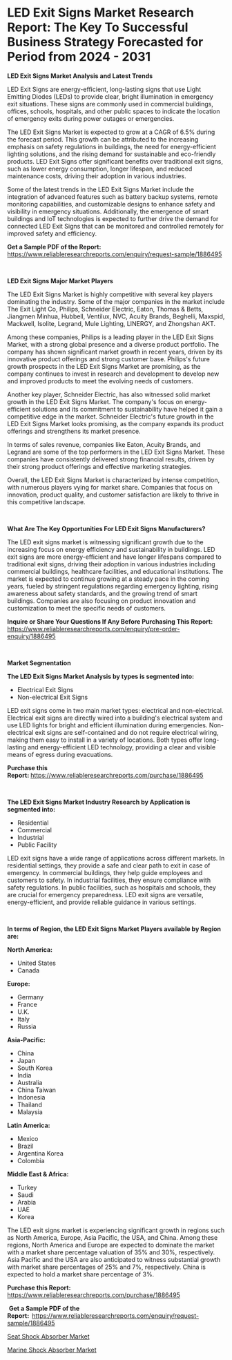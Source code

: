 <p><h1>LED Exit Signs Market Research Report: The Key To Successful Business Strategy Forecasted for Period from 2024 - 2031</h1></p><p><strong>LED Exit Signs Market Analysis and Latest Trends</strong></p>
<p><p>LED Exit Signs are energy-efficient, long-lasting signs that use Light Emitting Diodes (LEDs) to provide clear, bright illumination in emergency exit situations. These signs are commonly used in commercial buildings, offices, schools, hospitals, and other public spaces to indicate the location of emergency exits during power outages or emergencies.</p><p>The LED Exit Signs Market is expected to grow at a CAGR of 6.5% during the forecast period. This growth can be attributed to the increasing emphasis on safety regulations in buildings, the need for energy-efficient lighting solutions, and the rising demand for sustainable and eco-friendly products. LED Exit Signs offer significant benefits over traditional exit signs, such as lower energy consumption, longer lifespan, and reduced maintenance costs, driving their adoption in various industries.</p><p>Some of the latest trends in the LED Exit Signs Market include the integration of advanced features such as battery backup systems, remote monitoring capabilities, and customizable designs to enhance safety and visibility in emergency situations. Additionally, the emergence of smart buildings and IoT technologies is expected to further drive the demand for connected LED Exit Signs that can be monitored and controlled remotely for improved safety and efficiency.</p></p>
<p><strong>Get a Sample PDF of the Report:&nbsp;</strong> <a href="https://www.reliableresearchreports.com/enquiry/request-sample/1886495">https://www.reliableresearchreports.com/enquiry/request-sample/1886495</a></p>
<p>&nbsp;</p>
<p><strong>LED Exit Signs Major Market Players</strong></p>
<p><p>The LED Exit Signs Market is highly competitive with several key players dominating the industry. Some of the major companies in the market include The Exit Light Co, Philips, Schneider Electric, Eaton, Thomas & Betts, Jiangmen Minhua, Hubbell, Ventilux, NVC, Acuity Brands, Beghelli, Maxspid, Mackwell, Isolite, Legrand, Mule Lighting, LINERGY, and Zhongshan AKT.</p><p>Among these companies, Philips is a leading player in the LED Exit Signs Market, with a strong global presence and a diverse product portfolio. The company has shown significant market growth in recent years, driven by its innovative product offerings and strong customer base. Philips's future growth prospects in the LED Exit Signs Market are promising, as the company continues to invest in research and development to develop new and improved products to meet the evolving needs of customers.</p><p>Another key player, Schneider Electric, has also witnessed solid market growth in the LED Exit Signs Market. The company's focus on energy-efficient solutions and its commitment to sustainability have helped it gain a competitive edge in the market. Schneider Electric's future growth in the LED Exit Signs Market looks promising, as the company expands its product offerings and strengthens its market presence.</p><p>In terms of sales revenue, companies like Eaton, Acuity Brands, and Legrand are some of the top performers in the LED Exit Signs Market. These companies have consistently delivered strong financial results, driven by their strong product offerings and effective marketing strategies.</p><p>Overall, the LED Exit Signs Market is characterized by intense competition, with numerous players vying for market share. Companies that focus on innovation, product quality, and customer satisfaction are likely to thrive in this competitive landscape.</p></p>
<p>&nbsp;</p>
<p><strong>What Are The Key Opportunities For LED Exit Signs Manufacturers?</strong></p>
<p><p>The LED exit signs market is witnessing significant growth due to the increasing focus on energy efficiency and sustainability in buildings. LED exit signs are more energy-efficient and have longer lifespans compared to traditional exit signs, driving their adoption in various industries including commercial buildings, healthcare facilities, and educational institutions. The market is expected to continue growing at a steady pace in the coming years, fueled by stringent regulations regarding emergency lighting, rising awareness about safety standards, and the growing trend of smart buildings. Companies are also focusing on product innovation and customization to meet the specific needs of customers.</p></p>
<p><strong>Inquire or Share Your Questions If Any Before Purchasing This Report:</strong> <a href="https://www.reliableresearchreports.com/enquiry/pre-order-enquiry/1886495">https://www.reliableresearchreports.com/enquiry/pre-order-enquiry/1886495</a></p>
<p>&nbsp;</p>
<p><strong>Market Segmentation</strong></p>
<p><strong>The LED Exit Signs Market Analysis by types is segmented into:</strong></p>
<p><ul><li>Electrical Exit Signs</li><li>Non-electrical Exit Signs</li></ul></p>
<p><p>LED exit signs come in two main market types: electrical and non-electrical. Electrical exit signs are directly wired into a building's electrical system and use LED lights for bright and efficient illumination during emergencies. Non-electrical exit signs are self-contained and do not require electrical wiring, making them easy to install in a variety of locations. Both types offer long-lasting and energy-efficient LED technology, providing a clear and visible means of egress during evacuations.</p></p>
<p><strong>Purchase this Report:&nbsp;</strong><a href="https://www.reliableresearchreports.com/purchase/1886495">https://www.reliableresearchreports.com/purchase/1886495</a></p>
<p>&nbsp;</p>
<p><strong>The LED Exit Signs Market Industry Research by Application is segmented into:</strong></p>
<p><ul><li>Residential</li><li>Commercial</li><li>Industrial</li><li>Public Facility</li></ul></p>
<p><p>LED exit signs have a wide range of applications across different markets. In residential settings, they provide a safe and clear path to exit in case of emergency. In commercial buildings, they help guide employees and customers to safety. In industrial facilities, they ensure compliance with safety regulations. In public facilities, such as hospitals and schools, they are crucial for emergency preparedness. LED exit signs are versatile, energy-efficient, and provide reliable guidance in various settings.</p></p>
<p>&nbsp;</p>
<p><strong>In terms of Region, the LED Exit Signs Market Players available by Region are:</strong></p>
<p>
    <p> <strong> North America: </strong>
        <ul>
            <li>United States</li>
            <li>Canada</li>
        </ul>
        </p> 
    <p> <strong> Europe: </strong>
        <ul>
            <li>Germany</li>
            <li>France</li>
            <li>U.K.</li>
            <li>Italy</li>
            <li>Russia</li>
        </ul>
        </p> 
    <p> <strong> Asia-Pacific: </strong>
        <ul>
            <li>China</li>
            <li>Japan</li>
            <li>South Korea</li>
            <li>India</li>
            <li>Australia</li>
            <li>China Taiwan</li>
            <li>Indonesia</li>
            <li>Thailand</li>
            <li>Malaysia</li>
        </ul>
        </p> 
    <p> <strong> Latin America: </strong>
        <ul>
            <li>Mexico</li>
            <li>Brazil</li>
            <li>Argentina Korea</li>
            <li>Colombia</li>
        </ul>
        </p> 
    <p> <strong> Middle East & Africa: </strong>
        <ul>
            <li>Turkey</li>
            <li>Saudi</li>
            <li>Arabia</li>
            <li>UAE</li>
            <li>Korea</li>
        </ul>
    </p>
    </p>
<p><p>The LED exit signs market is experiencing significant growth in regions such as North America, Europe, Asia Pacific, the USA, and China. Among these regions, North America and Europe are expected to dominate the market with a market share percentage valuation of 35% and 30%, respectively. Asia Pacific and the USA are also anticipated to witness substantial growth with market share percentages of 25% and 7%, respectively. China is expected to hold a market share percentage of 3%.</p></p>
<p><strong>Purchase this Report: </strong><a href="https://www.reliableresearchreports.com/purchase/1886495">https://www.reliableresearchreports.com/purchase/1886495</a></p>
<p>&nbsp;<strong>Get a Sample PDF of the Report:&nbsp;&nbsp;</strong><a href="https://www.reliableresearchreports.com/enquiry/request-sample/1886495">https://www.reliableresearchreports.com/enquiry/request-sample/1886495</a></p>
<p><strong></strong></p>
<p><p><a href="https://frill-swim-3cd.notion.site/Seat-Shock-Absorber-Market-Research-Report-Reveals-The-Latest-Trends-And-Opportunities-of-this-Marke-443e9f15e3904ca688aa67c34cd82ff9">Seat Shock Absorber Market</a></p><p><a href="https://gentle-editor-9db.notion.site/Marine-Shock-Absorber-Market-Insights-Market-Players-and-Forecast-Till-2031-26450c2fc2274456bd9f041d876b0553">Marine Shock Absorber Market</a></p></p>